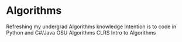# Algorithms
Refreshing my undergrad Algorithms knowledge
Intention is to code in Python and C#/Java
OSU Algorithms
CLRS Intro to Algorithms
